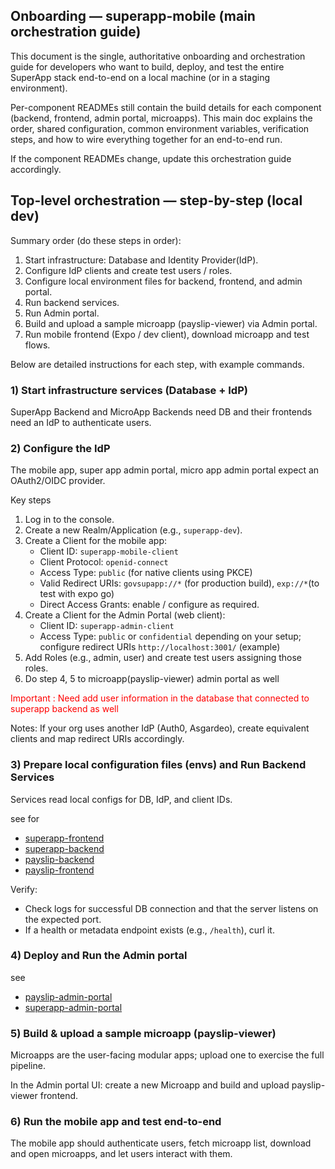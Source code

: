 ## Onboarding — superapp-mobile (main orchestration guide)

This document is the single, authoritative onboarding and orchestration guide for developers who want to build, deploy, and test the entire SuperApp stack end-to-end on a local machine (or in a staging environment).

Per-component READMEs still contain the build details for each component (backend, frontend, admin portal, microapps). This main doc explains the order, shared configuration, common environment variables, verification steps, and how to wire everything together for an end-to-end run.

If the component READMEs change, update this orchestration guide accordingly.

## Top-level orchestration — step-by-step (local dev)

Summary order (do these steps in order):

1. Start infrastructure: Database and Identity Provider(IdP).
2. Configure IdP clients and create test users / roles.
3. Configure local environment files for backend, frontend, and admin portal.
4. Run backend services.
5. Run Admin portal.
6. Build and upload a sample microapp (payslip-viewer) via Admin portal.
7. Run mobile frontend (Expo / dev client), download microapp and test flows.

Below are detailed instructions for each step, with example commands.

### 1) Start infrastructure services (Database + IdP)

SuperApp Backend and MicroApp Backends need DB and their frontends need an IdP to authenticate users.

### 2) Configure the IdP

The mobile app, super app admin portal, micro app admin portal expect an OAuth2/OIDC provider.

Key steps

1. Log in to the console.
2. Create a new Realm/Application (e.g., `superapp-dev`).
3. Create a Client for the mobile app:
     - Client ID: `superapp-mobile-client`
     - Client Protocol: `openid-connect`
     - Access Type: `public` (for native clients using PKCE)
     - Valid Redirect URIs: `govsupapp://*` (for production build), `exp://*`(to test with expo go)
     - Direct Access Grants: enable / configure as required.
4. Create a Client for the Admin Portal (web client):
     - Client ID: `superapp-admin-client`
     - Access Type: `public` or `confidential` depending on your setup; configure redirect URIs `http://localhost:3001/` (example)
5. Add Roles (e.g., admin, user) and create test users assigning those roles.
6. Do step 4, 5 to microapp(payslip-viewer) admin portal as well

<p><span style="color: red;">Important : Need add user information in the database that connected to superapp backend as well </span></p>

Notes: If your org uses another IdP (Auth0, Asgardeo), create equivalent clients and map redirect URIs accordingly.


### 3) Prepare local configuration files (envs) and Run Backend Services

Services read local configs for DB, IdP, and client IDs.

see for 
- [superapp-frontend](./frontend/README.md)
- [superapp-backend](./backend/README.md)
- [payslip-backend](./sample_microapps/payslip-viewer/backend/README.md)
- [payslip-frontend](./sample_microapps/payslip-viewer/frontend/README.md)

Verify:

- Check logs for successful DB connection and that the server listens on the expected port.
- If a health or metadata endpoint exists (e.g., `/health`), curl it.


### 4) Deploy and Run the Admin portal
see
- [payslip-admin-portal](./sample_microapps/payslip-viewer/admin_portal/README.md)
- [superapp-admin-portal](./admin_portal/README.md)

### 5) Build & upload a sample microapp (payslip-viewer)

Microapps are the user-facing modular apps; upload one to exercise the full pipeline.

In the Admin portal UI: create a new Microapp and build and upload payslip-viewer frontend.


### 6) Run the mobile app and test end-to-end

The mobile app should authenticate users, fetch microapp list, download and open microapps, and let users interact with them.

